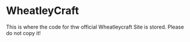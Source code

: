 # WheatleyCraft
This is where the code for thw official Wheatleycraft Site is stored. Please do not copy it!
